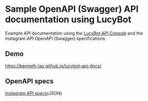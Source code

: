 # Sample OpenAPI (Swagger) API documentation using LucyBot

Example API documentation using the [LucyBot API Console](https://github.com/lucybot/lucy-console) and the Instagram API OpenAPI (Swagger) specifications.

## Demo

https://kenneth-lau.github.io/lucybot-api-docs/

## OpenAPI specs

[Instagram API specs](https://github.com/kenneth-lau/lucybot-api-docs/blob/gh-pages/instagram.json)(JSON)